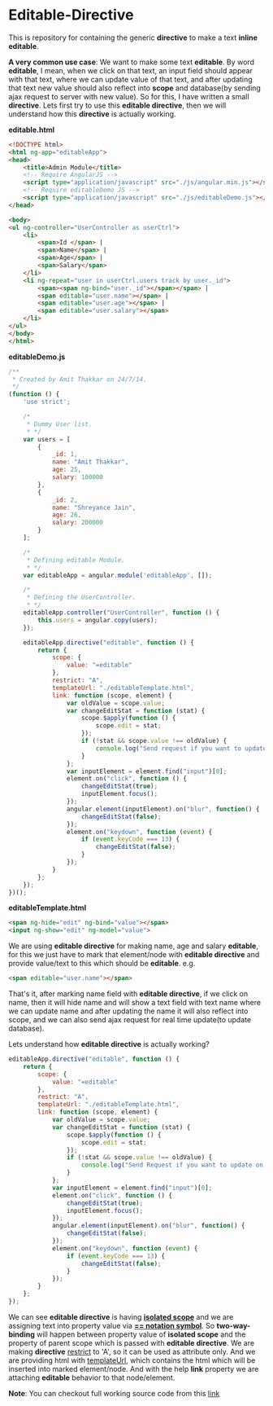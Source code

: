 Editable-Directive
==================

This is repository for containing the generic **directive** to make a text **inline editable**.

**A very common use case**: We want to make some text **editable**. By word **editable**, I mean, when we click on that text, an input field should appear with that text, where we can update value of that text, and after updating that text new value should also reflect into **scope** and database(by sending ajax request to server with new value). So for this, I have written a small **directive**. Lets first try to use this **editable directive**, then we will understand how this **directive** is actually working.

**editable.html**
```html
<!DOCTYPE html>
<html ng-app="editableApp">
<head>
    <title>Admin Module</title>
    <!-- Require AngularJS -->
    <script type="application/javascript" src="./js/angular.min.js"></script>
    <!-- Require editableDemo JS -->
    <script type="application/javascript" src="./js/editableDemo.js"></script>
</head>

<body>
<ul ng-controller="UserController as userCtrl">
    <li>
        <span>Id </span> |
        <span>Name</span> |
        <span>Age</span> |
        <span>Salary</span>
    </li>
    <li ng-repeat="user in userCtrl.users track by user._id">
        <span><span ng-bind="user._id"></span></span> |
        <span editable="user.name"></span> |
        <span editable="user.age"></span> |
        <span editable="user.salary"></span>
    </li>
</ul>
</body>
</html>
```

**editableDemo.js**
```javascript
/**
 * Created by Amit Thakkar on 24/7/14.
 */
(function () {
    'use strict';

    /*
     * Dummy User list.
     * */
    var users = [
        {
            _id: 1,
            name: "Amit Thakkar",
            age: 25,
            salary: 100000
        },
        {
            _id: 2,
            name: "Shreyance Jain",
            age: 26,
            salary: 200000
        }
    ];

    /*
     * Defining editable Module.
     * */
    var editableApp = angular.module('editableApp', []);

    /*
     * Defining the UserController.
     * */
    editableApp.controller("UserController", function () {
        this.users = angular.copy(users);
    });

    editableApp.directive("editable", function () {
        return {
            scope: {
                value: "=editable"
            },
            restrict: "A",
            templateUrl: "./editableTemplate.html",
            link: function (scope, element) {
                var oldValue = scope.value;
                var changeEditStat = function (stat) {
                    scope.$apply(function () {
                        scope.edit = stat;
                    });
                    if (!stat && scope.value !== oldValue) {
                        console.log("Send request if you want to update on server.");
                    }
                };
                var inputElement = element.find("input")[0];
                element.on("click", function () {
                    changeEditStat(true);
                    inputElement.focus();
                });
                angular.element(inputElement).on("blur", function() {
                    changeEditStat(false);
                });
                element.on("keydown", function (event) {
                    if (event.keyCode === 13) {
                        changeEditStat(false);
                    }
                });
            }
        };
    });
})();
```

**editableTemplate.html**
```html
<span ng-hide="edit" ng-bind="value"></span>
<input ng-show="edit" ng-model="value">
```

We are using **editable directive** for making name, age and salary **editable**, for this we just have to mark that element/node with **editable directive** and provide value/text to this which should be **editable**. e.g.
```html
<span editable="user.name"></span>
```

That's it, after marking name field with **editable directive**, if we click on name, then it will hide name and will show a text field with text name where we can update name and after updating the name it will also reflect into scope, and we can also send ajax request for real time update(to update database).

Lets understand how **editable directive** is actually working?

```javascript
editableApp.directive("editable", function () {
    return {
        scope: {
            value: "=editable"
        },
        restrict: "A",
        templateUrl: "./editableTemplate.html",
        link: function (scope, element) {
            var oldValue = scope.value;
            var changeEditStat = function (stat) {
                scope.$apply(function () {
                    scope.edit = stat;
                });
                if (!stat && scope.value !== oldValue) {
                    console.log("Send Request if you want to update on server.");
                }
            };
            var inputElement = element.find("input")[0];
            element.on("click", function () {
                changeEditStat(true);
                inputElement.focus();
            });
            angular.element(inputElement).on("blur", function() {
                changeEditStat(false);
            });
            element.on("keydown", function (event) {
                if (event.keyCode === 13) {
                    changeEditStat(false);
                }
            });
        }
    };
});
```

We can see **editable directive** is having **[isolated scope](http://codechutney.in/blog/angularjs/scope-in-angularjs/)** and we are assigning text into property value via **[== notation symbol](http://codechutney.in/blog/angularjs/notation-symbols-in-isolated-scope/)**. So **two-way-binding** will happen between property value of **isolated scope** and the property of parent scope which is passed with **editable directive**. We are making **directive** [restrict](http://codechutney.in/blog/angularjs/component-in-angularjs/) to 'A', so it can be used as attribute only. And we are providing html with [templateUrl](http://codechutney.in/blog/angularjs/component-in-angularjs/), which contains the html which will be inserted into marked element/node. And with the help **link** property we are attaching **editable** behavior to that node/element.

**Note**: You can checkout full working source code from this [link](https://github.com/AmitThakkar/EditableDirective)